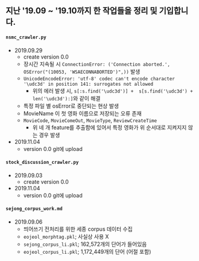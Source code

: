 ## 지난 '19.09 ~ '19.10까지 한 작업들을 정리 및 기입합니다.

#### `nsmc_crawler.py`
- 2019.09.29
    - create version 0.0
    - 장시간 지속될 시 `ConnectionError: ('Connection aborted.', OSError("(10053, 'WSAECONNABORTED')",))` 발생
    - `UnicodeEncodeError: 'utf-8' codec can't encode character '\udc3d' in position 141: surrogates not allowed`
      - 위의 에러 발생 시, `s[:s.find('\udc3d')] +  s[s.find('\udc3d') + len('\udc3d'):]`와 같이 해결
    - 특정 파일 별 osError로 중단되는 현상 발생
    - MovieName 이 첫 영화 이름으로 저장되는 오류 존재
    - `MovieCode`, `MovieComeOut`, `MovieType`, `ReviewCreateTime`
      - 위 네 개 feature를 추출함에 있어서 특정 영화가 위 순서대로 지켜지지 않는 경우 발생
- 2019.11.04
    - version 0.0 git에 upload

#### `stock_discussion_crawler.py`
- 2019.09.03
    - create version 0.0
- 2019.11.04
    - version 0.0 git에 upload

#### `sejong_corpus_work.md`
- 2019.09.06
    - 띄어쓰기 전처리를 위한 세종 corpus 데이터 수집
    - `eojeol_morphtag.pkl`; 사실상 사용 X
    - `sejong_corpus_li.pkl`; 162,572개의 단어가 들어있음
    - `eojeol_corpus_li.pkl`; 1,172,449개의 단어 (어절 포함)
